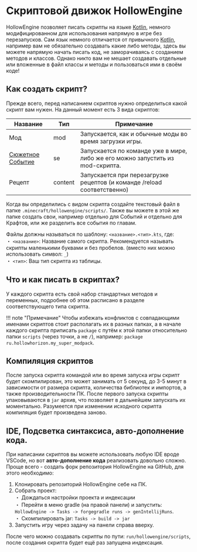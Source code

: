# Скриптовой движок HollowEngine

HollowEngine позволяет писать скрипты на языке [Kotlin](https://kotlinlang.org/), немного модифицированном для использования напрямую в игре без перезапусков. Сам язык немного отличается от привычного [Kotlin](https://kotlinlang.org/), например вам не обязательно создавать какие либо методы, здесь вы можете напрямую начать писать код, не заморачиваясь с созданием методов и классов. Однако никто вам не мешает создавать отдельные или вложенные в файл классы и методы и пользоваться ими в своём коде!

## Как создать скрипт?

Прежде всего, перед написанием скриптов нужно определиться какой скрипт вам нужен. На данный момент есть 3 вида скриптов:


| Название | Тип | Примечание |
| --- |--- | --- |
| Мод | mod | Запускается, как и обычные моды во время загрузки игры. |
| [Сюжетное Событие](story_events.md) | se | Запускается по команде уже в мире, либо же его можно запустить из mod-скрипта. |
| Рецепт | content | Запускается при перезагрузке рецептов (и команде /reload соответственно) |

Когда вы определились с видом скрипта создайте текстовый файл в папке `.minecraft/hollowengine/scripts/`. Также вы можете в этой же папке создать свои, например отдельно для Событий и отдельно для Крафтов, или же разделить все события по главам.

Файлы должны называться по шаблону: `<название>.<тип>.kts`, где: <br>
・ `<название>`: Название самого скрипта. Рекомендуется называть скрипты маленькими буквами и без пробелов. (вместо них можно использовать символ: `_`) <br>
・ `<тип>`: Ваш тип скрипта из таблицы. <br>

## Что и как писать в скриптах?

У каждого скрипта есть свой набор стандартных методов и переменных, подробнее об этом расписано в разделе соответствующего типа скрипта.

!!! note "Примечание"
    Чтобы избежать конфликтов с совпадающими именами скриптов стоит располагать их в разных папках, а в начале каждого скрипта приписать `package` с путём к этой папки относительно папки `scripts` (через точки, а не `/`), например: `package ru.hollowhorizon.my_super_modpack`.

## Компиляция скриптов

После запуска скрипта командой или во время запуска игры скрипт будет скомпилирован, это может занимать от 5 секунд, до 3-5 минут в зависимости от размера скрипта, количества библиотек и импортов, а также производительности ПК. После первого запуска скрипты упаковываются в `jar` архив, что позволяет в дальнейшем запускать их моментально. Разумеется при изменении исходного скрипта компиляция будет произведена заново.

## IDE, Подсветка синтаксиса, авто-дополнение кода.

При написании скриптов вы можете использовать любую IDE вроде VSCode, но вот **авто-дополнение кода** реализовать довольно сложно.
Проще всего - создать форк репозитория HollowEngine на GitHub, для этого необходимо: <br>
1. Клонировать репозиторий HollowEngine себе на ПК. <br>
2. Собрать проект: <br>
・ Дождаться настройки проекта и индексации <br>
・ Перейти в меню gradle (на правой панели) и запустить: `HollowEngine -> Tasks -> forgegradle runs -> genIntellijRuns`. <br>
・ Скомпилировать jar: `Tasks -> build -> jar`  <br>
3. Запустить игру через задачу на панели справа вверху. <br>

После чего можно создавать скрипты по пути: `run/hollowengine/scripts`, после создания скрипта будет ещё раз запущена индексация.
